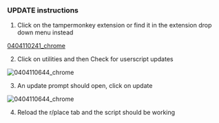 ### UPDATE instructions

1. Click on the tampermonkey extension or find it in the extension drop down menu instead

[0404110241_chrome](https://user-images.githubusercontent.com/67459484/161480004-835a89d4-8e04-4b96-86bb-d44068a991ae.jpg)

2. Click on utilities and then Check for userscript updates

![0404110644_chrome](https://user-images.githubusercontent.com/67459484/161480381-5f38a0d3-ccbd-42a7-897b-0d6f15776c2d.jpg)

3. An update prompt should open, click on update

![0404110644_chrome](https://user-images.githubusercontent.com/67459484/161480436-ceada702-c26e-43a8-8375-b4b0fa376db8.jpg)

4. Reload the r/place tab and the script should be working
